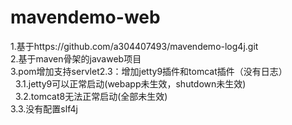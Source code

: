 # mavendemo-web
1.基于https://github.com/a304407493/mavendemo-log4j.git<br/>
2.基于maven骨架的javaweb项目<br/>
3.pom增加支持servlet2.3：增加jetty9插件和tomcat插件（没有日志）<br/>  
  3.1.jetty9可以正常启动(webapp未生效，shutdown未生效)<br/>  
  3.2.tomcat8无法正常启动(全部未生效)<br/> 
  3.3.没有配置slf4j<br/>
